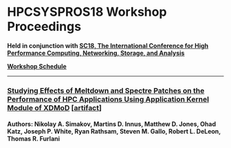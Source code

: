 # HPCSYSPROS18 Workshop Proceedings
**Held in conjunction with [SC18, The International Conference for High Performance Computing, Networking, Storage, and Analysis](https://sc18.supercomputing.org/)**

**[Workshop Schedule](https://sc18.supercomputing.org/session/?sess=sess157)**

---
### [Studying Effects of Meltdown and Spectre Patches on the Performance of HPC Applications Using Application Kernel Module of XDMoD](Studying_Effects_of_Meltdown_and_Spectre_Patches_on_the_Performance_of_HPC_Applications_Using_Application_Kernel_Module_of_XDMoD/ws_hpcsysp112.pdf) [[artifact](Studying_Effects_of_Meltdown_and_Spectre_Patches_on_the_Performance_of_HPC_Applications_Using_Application_Kernel_Module_of_XDMoD/artifact/SupplementaryInformation_Studying_Effects_of_Meltdown_and_Spectre_Performance_Impact.pdf)]
#### **Authors:** Nikolay A. Simakov, Martins D. Innus, Matthew D. Jones, Ohad Katz, Joseph P. White, Ryan Rathsam, Steven M. Gallo, Robert L. DeLeon, Thomas R. Furlani
